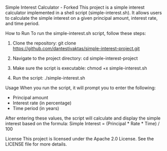 Simple Interest Calculator - Forked
This project is a simple interest calculator implemented in a shell script (simple-interest.sh). It allows users to calculate the simple interest on a given principal amount, interest rate, and time period.

How to Run
To run the simple-interest.sh script, follow these steps:

1. Clone the repository:
git clone https://github.com/dantestivaktas/simple-interest-project.git

2. Navigate to the project directory:
cd simple-interest-project

3. Make sure the script is executable:
chmod +x simple-interest.sh

4. Run the script:
./simple-interest.sh


Usage
When you run the script, it will prompt you to enter the following:
- Principal amount
- Interest rate (in percentage)
- Time period (in years)

After entering these values, the script will calculate and display the simple interest based on the formula:
Simple Interest = (Principal * Rate * Time) / 100


License
This project is licensed under the Apache 2.0 License. See the LICENSE file for more details.
